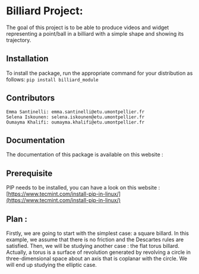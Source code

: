 
 # __Billiard Project__:

The goal of this project is to be able to produce videos and widget representing a point/ball in a billiard with a simple shape and showing its trajectory.

## Installation

To install the package, run the appropriate command for your distribution as follows:
`pip install billiard_module`


## Contributors
 
`Emma Santinelli: emma.santinelli@etu.umontpellier.fr`                                                                         
`Selena Iskounen: selena.iskounen@etu.umontpellier.fr`                                                                         
`Oumayma Khalifi: oumayma.khalifi@etu.umontpellier.fr`                                                                          

## Documentation
The documentation of this package is available on this website : 

## Prerequisite
PIP needs to be installed, you can have a look on this website :
[https://www.tecmint.com/install-pip-in-linux/](https://www.tecmint.com/install-pip-in-linux/)



## Plan :

Firstly, we are going to start with the simplest case: a square billard.
In this example, we assume that there is no friction and the Descartes rules are satisfied.
Then, we will be studying another case : the flat torus billard.
Actually, a torus is a surface of revolution generated by revolving a circle in three-dimensional space about an axis that is coplanar with the circle. 
We will end up studying the elliptic case.







